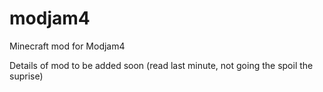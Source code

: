 modjam4
=======

Minecraft mod for Modjam4

Details of mod to be added soon (read last minute, not going the spoil the suprise)
